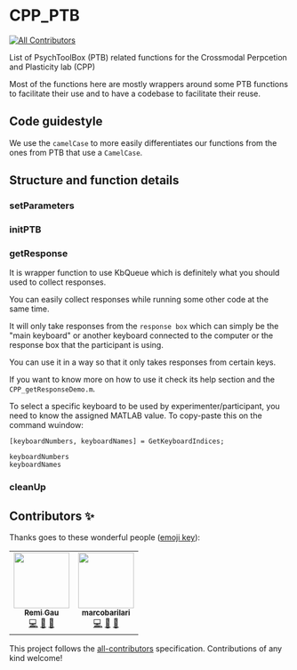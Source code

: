 # CPP_PTB
<!-- ALL-CONTRIBUTORS-BADGE:START - Do not remove or modify this section -->
[![All Contributors](https://img.shields.io/badge/all_contributors-2-orange.svg?style=flat-square)](#contributors-)
<!-- ALL-CONTRIBUTORS-BADGE:END -->

List of PsychToolBox (PTB) related functions for the Crossmodal Perpcetion and Plasticity lab (CPP)

Most of the functions here are mostly wrappers around some PTB functions to facilitate their use and to have a codebase to facilitate their reuse.

## Code guidestyle

We use the `camelCase` to more easily differentiates our functions from the ones from PTB that use a `CamelCase`.

## Structure and function details

### setParameters

### initPTB

### getResponse
It is wrapper function to use KbQueue which is definitely what you should used to collect responses.

You can easily collect responses while running some other code at the same time.

It will only take responses from the `response box` which can simply be the "main keyboard" or another keyboard connected to the computer or the response box that the participant is using.

You can use it in a way so that it only takes responses from certain keys.

If you want to know more on how to use it check its help section and the `CPP_getResponseDemo.m`.

To select a specific keyboard to be used by experimenter/participant, you need to know the assigned MATLAB value. To copy-paste this on the command wuindow:

```
[keyboardNumbers, keyboardNames] = GetKeyboardIndices;

keyboardNumbers
keyboardNames
```


### cleanUp

## Contributors ✨

Thanks goes to these wonderful people ([emoji key](https://allcontributors.org/docs/en/emoji-key)):

<!-- ALL-CONTRIBUTORS-LIST:START - Do not remove or modify this section -->
<!-- prettier-ignore-start -->
<!-- markdownlint-disable -->
<table>
  <tr>
    <td align="center"><a href="https://remi-gau.github.io/"><img src="https://avatars3.githubusercontent.com/u/6961185?v=4" width="100px;" alt=""/><br /><sub><b>Remi Gau</b></sub></a><br /><a href="https://github.com/cpp-lln-lab/CPP_PTB/commits?author=Remi-Gau" title="Code">💻</a> <a href="#design-Remi-Gau" title="Design">🎨</a> <a href="https://github.com/cpp-lln-lab/CPP_PTB/commits?author=Remi-Gau" title="Documentation">📖</a></td>
    <td align="center"><a href="https://github.com/marcobarilari"><img src="https://avatars3.githubusercontent.com/u/38101692?v=4" width="100px;" alt=""/><br /><sub><b>marcobarilari</b></sub></a><br /><a href="https://github.com/cpp-lln-lab/CPP_PTB/commits?author=marcobarilari" title="Code">💻</a> <a href="#design-marcobarilari" title="Design">🎨</a> <a href="https://github.com/cpp-lln-lab/CPP_PTB/commits?author=marcobarilari" title="Documentation">📖</a></td>
  </tr>
</table>

<!-- markdownlint-enable -->
<!-- prettier-ignore-end -->
<!-- ALL-CONTRIBUTORS-LIST:END -->

This project follows the [all-contributors](https://github.com/all-contributors/all-contributors) specification. Contributions of any kind welcome!
